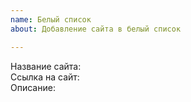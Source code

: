 ```yaml
---
name: Белый список
about: Добавление сайта в белый список

---
```


Название сайта:  
Ссылка на сайт:  
Описание:  